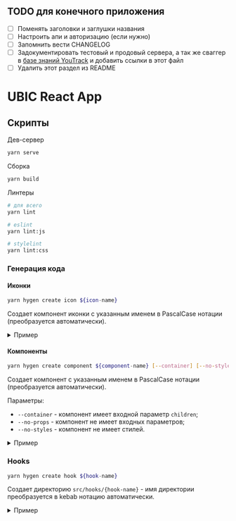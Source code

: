 ## TODO для конечного приложения

- [ ] Поменять заголовки и заглушки названия
- [ ] Настроить апи и авторизацию (если нужно)
- [ ] Запомнить вести CHANGELOG
- [ ] Задокументировать тестовый и продовый сервера, а так же сваггер в [базе знаний YouTrack](https://youtrack.ubic.tech/articles) и добавить ссылки в этот файл
- [ ] Удалить этот раздел из README

# UBIC React App

## Скрипты

Дев-сервер

```sh
yarn serve
```

Сборка

```sh
yarn build
```

Линтеры

```sh
# для всего
yarn lint

# eslint
yarn lint:js

# stylelint
yarn lint:css
```

### Генерация кода

#### Иконки

```sh
yarn hygen create icon ${icon-name}
```
Создает компонент иконки с указанным именем в PascalCase нотации (преобразуется автоматически).
<details>
  <summary>Пример</summary>

  ```sh
  yarn hygen create icon chevron-left
  ```

  **src/icons/ChevronLeft.js**
  ```js
  import React from 'react';
  import SVGIconContainer from './SVGIconContainer';

  const ChevronLeft = function IconChevronLeft(props) {
    return (
      <SVGIconContainer
        {...props}
        height={}
        width={}
      >
      </SVGIconContainer>
    );
  };

  export default ChevronLeft;
  ```

  **src/icons/story.js** (инжектирование)
  ```js
  import IconChevronLeft from './ChevronLeft';

  // ...

  .add('chevron-left', () => (
    <IconChevronLeft
      style={{
        color: color('Цвет', '#343434'),
        fontSize: `${number('Размер', 5)}em`,
      }}
    />
  ))
  ```
</details>

#### Компоненты

```sh
yarn hygen create component ${component-name} [--container] [--no-styles] [--no-props]
```
Создает компонент с указанным именем в PascalCase нотации (преобразуется автоматически).

Параметры:
- `--container` - компонент имеет входной параметр `children`;
- `--no-props` - компонент не имеет входных параметров;
- `--no-styles` - компонент не имеет стилей.

<details>
  <summary>Пример</summary>

  ```sh
  yarn hygen create component chart-bar
  ```

  **src/components/ChartBar/index.js**
  ```js
  import React from 'react';
  import PropTypes from 'prop-types';
  import styles from './styles.module.scss';

  const propTypes = {
  };
  const defaultProps = {
  };

  const ChartBar = function ChartBar() {
    return (
      <div className={styles.wrapper}>
        chart-bar
      </div>
    );
  };

  ChartBar.propTypes = propTypes;
  ChartBar.defaultProps = defaultProps;

  export default ChartBar;
  ```

  **src/components/ChartBar/story.js**
  ```js
  import React from 'react';
  import { storiesOf } from '@storybook/react';
  import { withKnobs } from '@storybook/addon-knobs';
  import ChartBar from './index';

  storiesOf('components/ChartBar', module)
    .addDecorator(withKnobs)
    .add('index', () => (
      <ChartBar />
    ));
  ```

  **src/components/ChartBar/styles.module.scss**
  ```scss
  @import '@/theme/include.scss';

  .wrapper {
    // write some styles
  }
  ```
</details>

### Hooks

```sh
yarn hygen create hook ${hook-name}
```

Создает директорию `src/hooks/{hook-name}` - имя директории преобразуется в kebab нотацию автоматически.

<details>
  <summary>Пример</summary>

  ```sh
  yarn hygen create hook use-element-size
  ```

  **src/hooks/use-element-size/index.js**
  ```js
  const useElementSize = function useElementSizeHook() {
  };

  export default useElementSize;
  ```

  **src/hooks/use-element-size/story.js**
  ```js
  import React from 'react';
  import { storiesOf } from '@storybook/react';
  import useElementSize from './index';

  storiesOf('Hooks/useElementSize', module)
    .add('index', () => {
      const values = useElementSize();

      return (
        <pre>
          {JSON.stringify(values, null, 2)}
        </pre>
      );
    });
  ```

  **src/hooks/index.js** (инжектирование)
  ```js
  export { default as useElementSize } from './use-element-size';
  ```
</details>

